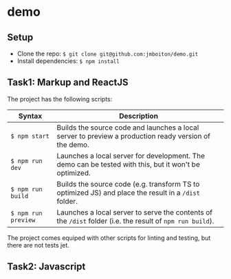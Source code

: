 # demo

## Setup

- Clone the repo: `$ git clone git@github.com:jmboiton/demo.git`
- Install dependencies: `$ npm install`

## Task1: Markup and ReactJS

The project has the following scripts:

| Syntax              | Description                                                                                               |
| ------------------- | --------------------------------------------------------------------------------------------------------- |
| `$ npm start`       | Builds the source code and launches a local server to preview a production ready version of the demo.     |
| `$ npm run dev`     | Launches a local server for development. The demo can be tested with this, but it won't be optimized.     |
| `$ npm run build`   | Builds the source code (e.g. transform TS to optimized JS) and place the result in a `/dist` folder.      |
| `$ npm run preview` | Launches a local server to serve the contents of the `/dist` folder (i.e. the result of `npm run build`). |

The project comes equiped with other scripts for linting and testing, but there are not tests jet.

## Task2: Javascript
